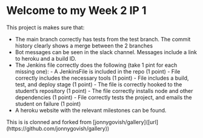 # Welcome to my Week 2 IP 1
<p>This project is makes sure that:</p>
<p>
    <ul>
    <li>The main branch correctly has tests from the test branch. The commit history clearly shows a merge between the 2 branches</li>
    <li>Bot messages can be seen in the slack channel. Messages include a link to heroku and a build ID.</li>
    <li>The Jenkins file correctly does the following (take 1 pint for each missing one): - A JenkinsFile is included in the repo (1 point) - File correctly includes the necessary tools (1 point) - File includes a build, test, and deploy stage (1 point) - The file is correctly hooked to the student’s repository (1 point) - The file correctly installs node and other dependencies (1 point) - File correctly tests the project, and emails the student on failure (1 point)</li>
    <li>A heroku website with the relevant milestones can be found.</li>
    </ul>
</p>
<p>This is is clonned and forked from [jonnygovish/gallery]([url](https://github.com/jonnygovish/gallery))</p>
